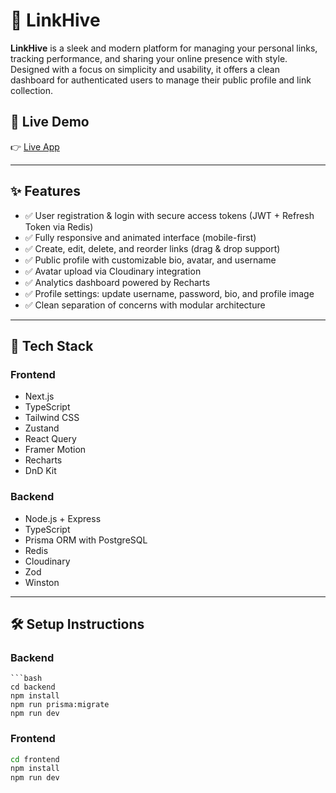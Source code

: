 # 🔗 LinkHive

**LinkHive** is a sleek and modern platform for managing your personal links, tracking performance, and sharing your online presence with style. Designed with a focus on simplicity and usability, it offers a clean dashboard for authenticated users to manage their public profile and link collection.

## 🚀 Live Demo

👉 [Live App](https://link-hive-plum.vercel.app) 

---

## ✨ Features

- ✅ User registration & login with secure access tokens (JWT + Refresh Token via Redis)
- ✅ Fully responsive and animated interface (mobile-first)
- ✅ Create, edit, delete, and reorder links (drag & drop support)
- ✅ Public profile with customizable bio, avatar, and username
- ✅ Avatar upload via Cloudinary integration
- ✅ Analytics dashboard powered by Recharts
- ✅ Profile settings: update username, password, bio, and profile image
- ✅ Clean separation of concerns with modular architecture

---

## 🧰 Tech Stack

### Frontend
- Next.js
- TypeScript
- Tailwind CSS
- Zustand
- React Query
- Framer Motion
- Recharts
- DnD Kit

### Backend
- Node.js + Express
- TypeScript
- Prisma ORM with PostgreSQL
- Redis
- Cloudinary
- Zod
- Winston

---

## 🛠️ Setup Instructions

### Backend
    ```bash
    cd backend
    npm install
    npm run prisma:migrate
    npm run dev

### Frontend
 ```bash
cd frontend
npm install
npm run dev


